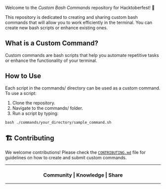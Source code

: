 Welcome to the *Custom Bash Commands* repository for Hacktoberfest! 🎉

This repository is dedicated to creating and sharing custom bash commands that will allow you to work efficiently in the terminal. You can create new bash scripts or enhance existing ones.

## What is a Custom Command?

Custom commands are bash scripts that help you automate repetitive tasks or enhance the functionality of your terminal.

## How to Use

Each script in the commands/ directory can be used as a custom command. To use a script:

1. Clone the repository.
2. Navigate to the commands/ folder.
3. Run a script by typing:

```
bash ./commands/your_directory/sample_command.sh
```

## 🏗️ Contributing

We welcome contributions! Please check the [`CONTRIBUTING.md`](https://github.com/Walchand-Linux-Users-Group/custom-command/blob/master/CONTRIBUTING.md) file for guidelines on how to create and submit custom commands.

---

<div align="center"><h3>Community | Knowledge | Share</h3></div>

---
